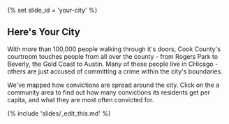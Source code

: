 {% set slide_id = 'your-city' %}

## Here's Your City	

With more than 100,000 people walking through it's doors, Cook County's courtroom touches people from all over the county - from Rogers Park to Beverly, the Gold Coast to Austin. Many of these people live in CHicago - others are just accused of committing a crime within the city's boundaries.

We've mapped how convictions are spread around the city. Click on the a community area to find out how many convictions its residents get per capita, and what they are most often convicted for. 

{% include 'slides/_edit_this.md' %}
